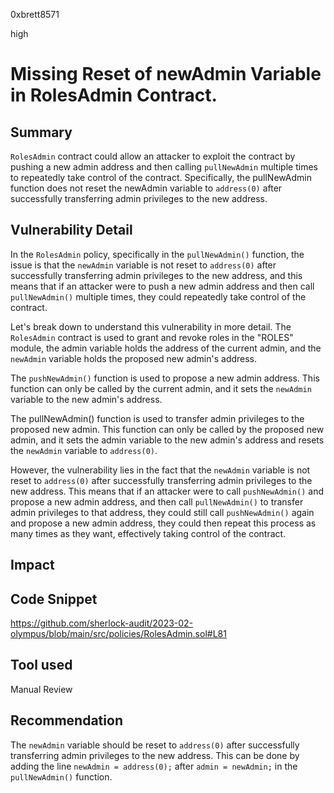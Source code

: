 0xbrett8571

high

# Missing Reset of newAdmin Variable in RolesAdmin Contract.

## Summary
`RolesAdmin` contract could allow an attacker to exploit the contract by pushing a new admin address and then calling `pullNewAdmin` multiple times to repeatedly take control of the contract. Specifically, the pullNewAdmin function does not reset the newAdmin variable to `address(0)` after successfully transferring admin privileges to the new address.

## Vulnerability Detail
In the `RolesAdmin` policy, specifically in the `pullNewAdmin()` function, the issue is that the `newAdmin` variable is not reset to `address(0)` after successfully transferring admin privileges to the new address, and this means that if an attacker were to push a new admin address and then call `pullNewAdmin()` multiple times, they could repeatedly take control of the contract.

Let's break down to understand this vulnerability in more detail. 
The `RolesAdmin` contract is used to grant and revoke roles in the "ROLES" module, the admin variable holds the address of the current admin, and the `newAdmin` variable holds the proposed new admin's address.

The `pushNewAdmin()` function is used to propose a new admin address. This function can only be called by the current admin, and it sets the `newAdmin` variable to the new admin's address.

The pullNewAdmin() function is used to transfer admin privileges to the proposed new admin. This function can only be called by the proposed new admin, and it sets the admin variable to the new admin's address and resets the `newAdmin` variable to `address(0)`.

However, the vulnerability lies in the fact that the `newAdmin` variable is not reset to `address(0)` after successfully transferring admin privileges to the new address. 
This means that if an attacker were to call `pushNewAdmin()` and propose a new admin address, and then call `pullNewAdmin()` to transfer admin privileges to that address, they could still call `pushNewAdmin()` again and propose a new admin address, they could then repeat this process as many times as they want, effectively taking control of the contract.

## Impact

## Code Snippet
https://github.com/sherlock-audit/2023-02-olympus/blob/main/src/policies/RolesAdmin.sol#L81

## Tool used

Manual Review

## Recommendation
The `newAdmin` variable should be reset to `address(0)` after successfully transferring admin privileges to the new address. This can be done by adding the line `newAdmin = address(0);` after `admin = newAdmin;` in the `pullNewAdmin()` function.